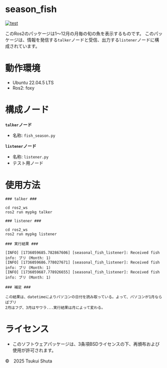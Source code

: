 # season_fish 
[![test](https://github.com/shutatukui/mypkg/actions/workflows/test.yml/badge.svg)](https://github.com/shutatukui/mypkg/actions/workflows/test.yml)

このRos2のパッケージは1～12月の月毎の旬の魚を表示するものです。
このパッケージは、情報を発信する```talker```ノードと受信、出力する```listener```ノードに構成されています。

# 動作環境
- Ubuntu 22.04.5 LTS
- Ros2: foxy


# 構成ノード
**```talker```ノード**
- 名称: ```fish_season.py```
  
**```listener```ノード**
- 名称: ```listener.py```
- テスト用ノード

# 使用方法
```
### talker ###

cd ros2_ws
ros2 run mypkg talker

### listener ###

cd ros2_ws
ros2 run mypkg listener

### 実行結果 ###

[INFO] [1736059685.782867606] [seasonal_fish_listener]: Received fish info: ブリ (Month: 1)
[INFO] [1736059686.778027671] [seasonal_fish_listener]: Received fish info: ブリ (Month: 1)
[INFO] [1736059687.778926655] [seasonal_fish_listener]: Received fish info: ブリ (Month: 1)

### 補足 ###

この結果は、datetimeによりパソコンの日付を読み取っている。よって、パソコンが1月ならばブリ
2月はフグ、3月はサワラ...実行結果は月によって変わる。

```

# ライセンス
- このソフトウェアパッケージは、3条項BSDライセンスの下、再頒布および使用が許可されます。

 ©　2025 Tsukui Shuta
